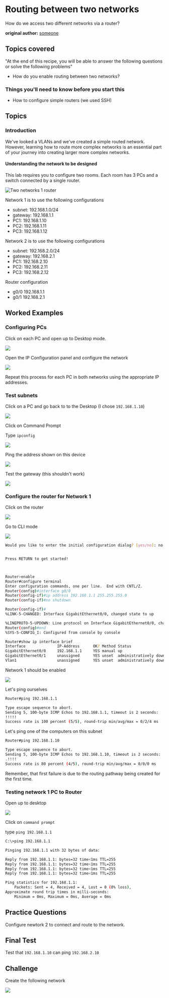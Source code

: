 # Routing between two networks

How do we access two different networks via a router? 


**original author:** [someone](https://github.com/someone)

<!-- add a new author mark if you updated this -->

## Topics covered

"At the end of this recipe, you will be able to answer the following questions or solve the following problems"

<!-- why should people expect to be able to do or know after doing this recipe -->

* How do you enable routing between two networks?

### Things you'll need to know before you start this

<!-- what should they know before learning it -->

* How to configure simple routers (we used SSH)

## Topics

### Introduction

<!-- Introduce the topic, what is it, how does it work, include pictures -->

We've looked a VLANs and we've created a simple routed network. However, learning how to route more complex networks is an essential part of your journey into creating larger more complex networks. 

#### Understanding the network to be designed

This lab requires you to configure two rooms. Each room has 3 PCs and a switch connected by a single router.

![Two networks 1 router](img/2022-08-28-13-03-14.png)

Network 1 is to use the following configurations

* subnet: 192.168.1.0/24
* gateway: 192.168.1.1
* PC1: 192.168.1.10
* PC2: 192.168.1.11
* PC3: 192.168.1.12

Network 2 is to use the following configurations

* subnet: 192.168.2.0/24
* gateway: 192.168.2.1
* PC1: 192.168.2.10
* PC2: 192.168.2.11
* PC3: 192.168.2.12

Router configuration 

* g0/0 192.168.1.1
* g0/1 192.168.2.1

## Worked Examples

<!-- Provide some basic worked examples that let people follow your worked examples. If it's a library, don't forget to tell people how to install it -->

### Configuring PCs

Click on each PC and open up to Desktop mode. 

![](imgs/2022-08-28-13-06-11.png)

Open the IP Configuration panel and configure the network

![](imgs/2022-08-28-13-05-27.png)

Repeat this process for each PC in both networks using the appropriate IP addresses. 

### Test subnets

Click on a PC and go back to to the Desktop (I chose `192.168.1.10`)

![](imgs/2022-08-28-13-06-11.png)

Click on Command Prompt

Type `ipconfig`

![](imgs/2022-08-28-13-08-43.png)

Ping the address shown on this device

![](imgs/2022-08-28-13-09-23.png)

Test the gateway (this shouldn't work)

![](imgs/2022-08-28-13-10-24.png)

### Configure the router for Network 1

Click on the router

![](imgs/2022-08-28-13-10-49.png)

Go to CLI mode

![](imgs/2022-08-28-13-11-14.png)

```bash
Would you like to enter the initial configuration dialog? [yes/no]: no


Press RETURN to get started!



Router>enable
Router#configure terminal
Enter configuration commands, one per line.  End with CNTL/Z.
Router(config)#interface g0/0
Router(config-if)#ip address 192.168.1.1 255.255.255.0
Router(config-if)#no shutdown

Router(config-if)#
%LINK-5-CHANGED: Interface GigabitEthernet0/0, changed state to up

%LINEPROTO-5-UPDOWN: Line protocol on Interface GigabitEthernet0/0, changed state to up
Router(config)#end
%SYS-5-CONFIG_I: Configured from console by console

Router#show ip interface brief
Interface              IP-Address      OK? Method Status                Protocol 
GigabitEthernet0/0     192.168.1.1     YES manual up                    up 
GigabitEthernet0/1     unassigned      YES unset  administratively down down 
Vlan1                  unassigned      YES unset  administratively down down

```

Network 1 should be enabled

![](imgs/2022-08-28-13-14-15.png)

Let's ping ourselves 

```bash
Router#ping 192.168.1.1

Type escape sequence to abort.
Sending 5, 100-byte ICMP Echos to 192.168.1.1, timeout is 2 seconds:
!!!!!
Success rate is 100 percent (5/5), round-trip min/avg/max = 0/2/4 ms
```

Let's ping one of the computers on this subnet

```bash
Router#ping 192.168.1.10

Type escape sequence to abort.
Sending 5, 100-byte ICMP Echos to 192.168.1.10, timeout is 2 seconds:
.!!!!
Success rate is 80 percent (4/5), round-trip min/avg/max = 0/0/0 ms
```

Remember, that first failure is due to the routing pathway being created for the first time. 


### Testing network 1 PC to Router

Open up to desktop 

![](imgs/2022-08-28-13-06-11.png)

Click on `command prompt`

type `ping 192.168.1.1`

```bash
C:\>ping 192.168.1.1

Pinging 192.168.1.1 with 32 bytes of data:

Reply from 192.168.1.1: bytes=32 time<1ms TTL=255
Reply from 192.168.1.1: bytes=32 time<1ms TTL=255
Reply from 192.168.1.1: bytes=32 time<1ms TTL=255
Reply from 192.168.1.1: bytes=32 time<1ms TTL=255

Ping statistics for 192.168.1.1:
    Packets: Sent = 4, Received = 4, Lost = 0 (0% loss),
Approximate round trip times in milli-seconds:
    Minimum = 0ms, Maximum = 0ms, Average = 0ms
```


## Practice Questions

<!-- Provide some basic practice questions that let people follow your worked examples.  -->

Configure newtork 2 to connect and route to the network.

## Final Test

<!-- Make up a challenge question which asks people to use all of their knowledge they just learnt (and maybe some prior learning) to solve -->

Test that `192.168.1.10` can ping `192.168.2.10`


## Challenge 

Create the following network

![](img/2023-07-26-18-26-12.png)